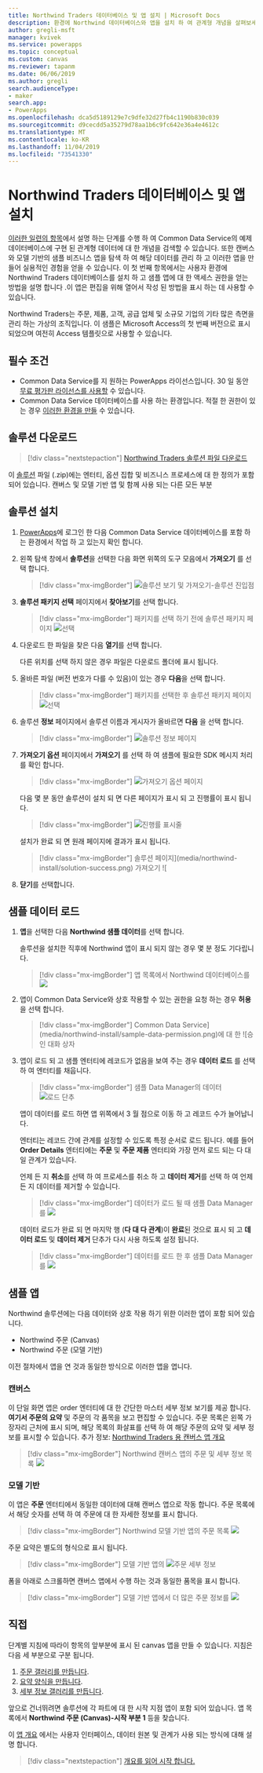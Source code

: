 ```yaml
---
title: Northwind Traders 데이터베이스 및 앱 설치 | Microsoft Docs
description: 환경에 Northwind 데이터베이스와 앱을 설치 하 여 관계형 개념을 살펴보세요.
author: gregli-msft
manager: kvivek
ms.service: powerapps
ms.topic: conceptual
ms.custom: canvas
ms.reviewer: tapanm
ms.date: 06/06/2019
ms.author: gregli
search.audienceType:
- maker
search.app:
- PowerApps
ms.openlocfilehash: dca5d5189129e7c9dfe32d27fb4c1190b830c039
ms.sourcegitcommit: d9cecdd5a35279d78aa1b6c9fc642e36a4e4612c
ms.translationtype: MT
ms.contentlocale: ko-KR
ms.lasthandoff: 11/04/2019
ms.locfileid: "73541330"
---
```

# <a name="install-northwind-traders-database-and-apps"></a>Northwind Traders 데이터베이스 및 앱 설치

[이러한 일련의 항목](northwind-orders-canvas-part1.md)에서 설명 하는 단계를 수행 하 여 Common Data Service의 예제 데이터베이스에 구현 된 관계형 데이터에 대 한 개념을 검색할 수 있습니다. 또한 캔버스와 모델 기반의 샘플 비즈니스 앱을 탐색 하 여 해당 데이터를 관리 하 고 이러한 앱을 만들어 실용적인 경험을 얻을 수 있습니다. 이 첫 번째 항목에서는 사용자 환경에 Northwind Traders 데이터베이스를 설치 하 고 샘플 앱에 대 한 액세스 권한을 얻는 방법을 설명 합니다 .이 앱은 편집을 위해 열어서 작성 된 방법을 표시 하는 데 사용할 수 있습니다.

Northwind Traders는 주문, 제품, 고객, 공급 업체 및 소규모 기업의 기타 많은 측면을 관리 하는 가상의 조직입니다. 이 샘플은 Microsoft Access의 첫 번째 버전으로 표시 되었으며 여전히 Access 템플릿으로 사용할 수 있습니다.

## <a name="prerequisites"></a>필수 조건

- Common Data Service를 지 원하는 PowerApps 라이선스입니다. 30 일 동안 [무료 평가판 라이선스를 사용할](../signup-for-powerapps.md) 수 있습니다.
- Common Data Service 데이터베이스를 사용 하는 환경입니다. 적절 한 권한이 있는 경우 [이러한 환경을 만들](https://docs.microsoft.com/power-platform/admin/create-environment) 수 있습니다.

## <a name="download-the-solution"></a>솔루션 다운로드

> [!div class="nextstepaction"]
> [Northwind Traders 솔루션 파일 다운로드](https://pwrappssamples.blob.core.windows.net/samples/NorthwindTraders_1_0_0_6.zip)

이 [솔루션](../../developer/common-data-service/introduction-solutions.md) 파일 (.zip)에는 엔터티, 옵션 집합 및 비즈니스 프로세스에 대 한 정의가 포함 되어 있습니다. 캔버스 및 모델 기반 앱 및 함께 사용 되는 다른 모든 부분

## <a name="install-the-solution"></a>솔루션 설치

1. [PowerApps](https://make.powerapps.com?utm_source=padocs&utm_medium=linkinadoc&utm_campaign=referralsfromdoc)에 로그인 한 다음 Common Data Service 데이터베이스를 포함 하는 환경에서 작업 하 고 있는지 확인 합니다.

1. 왼쪽 탐색 창에서 **솔루션**을 선택한 다음 화면 위쪽의 도구 모음에서 **가져오기** 를 선택 합니다.

    > [!div class="mx-imgBorder"]
    > ![솔루션 보기 및 가져오기-솔루션 진입점](media/northwind-install/solution-import.png)

1. **솔루션 패키지 선택** 페이지에서 **찾아보기**를 선택 합니다.

    > [!div class="mx-imgBorder"]
    > 패키지를 선택 하기 전에 솔루션 패키지 페이지 ![선택](media/northwind-install/select-solution2.png)

1. 다운로드 한 파일을 찾은 다음 **열기**를 선택 합니다.

    다른 위치를 선택 하지 않은 경우 파일은 다운로드 폴더에 표시 됩니다.

1. 올바른 파일 (버전 번호가 다를 수 있음)이 있는 경우 **다음**을 선택 합니다.

    > [!div class="mx-imgBorder"]
    > 패키지를 선택한 후 솔루션 패키지 페이지 ![선택](media/northwind-install/confirm-solution2.png)

1. 솔루션 **정보** 페이지에서 솔루션 이름과 게시자가 올바르면 **다음** 을 선택 합니다.

    > [!div class="mx-imgBorder"]
    > ![솔루션 정보 페이지](media/northwind-install/confirm-publisher.png)

1. **가져오기 옵션** 페이지에서 **가져오기** 를 선택 하 여 샘플에 필요한 SDK 메시지 처리를 확인 합니다.

    > [!div class="mx-imgBorder"]
    > ![가져오기 옵션 페이지](media/northwind-install/confirm-sdk.png)

    다음 몇 분 동안 솔루션이 설치 되 면 다른 페이지가 표시 되 고 진행률이 표시 됩니다.

    > [!div class="mx-imgBorder"]
    > ![진행률 표시줄](media/northwind-install/solution-progress.png)

    설치가 완료 되 면 원래 페이지에 결과가 표시 됩니다.

    > [!div class="mx-imgBorder"]
    > 솔루션 페이지](media/northwind-install/solution-success.png) 가져오기 ![

1. **닫기**를 선택합니다.

## <a name="load-the-sample-data"></a>샘플 데이터 로드

1. **앱**을 선택한 다음 **Northwind 샘플 데이터**를 선택 합니다.

    솔루션을 설치한 직후에 Northwind 앱이 표시 되지 않는 경우 몇 분 정도 기다립니다.

    > [!div class="mx-imgBorder"]
    > 앱 목록에서 Northwind 데이터베이스를 ![](media/northwind-install/sample-data-app.png)

1. 앱이 Common Data Service와 상호 작용할 수 있는 권한을 요청 하는 경우 **허용**을 선택 합니다.

    > [!div class="mx-imgBorder"]
    > Common Data Service](media/northwind-install/sample-data-permission.png)에 대 한 ![승인 대화 상자

1. 앱이 로드 되 고 샘플 엔터티에 레코드가 없음을 보여 주는 경우 **데이터 로드** 를 선택 하 여 엔터티를 채웁니다.

    > [!div class="mx-imgBorder"]
    > 샘플 Data Manager의 데이터 ![로드 단추](media/northwind-install/sample-data-load.png)

    앱이 데이터를 로드 하면 앱 위쪽에서 3 월 점으로 이동 하 고 레코드 수가 늘어납니다.

    엔터티는 레코드 간에 관계를 설정할 수 있도록 특정 순서로 로드 됩니다. 예를 들어 **Order Details** 엔터티에는 **주문** 및 **주문 제품** 엔터티와 가장 먼저 로드 되는 다 대 일 관계가 있습니다.

    언제 든 지 **취소**를 선택 하 여 프로세스를 취소 하 고 **데이터 제거**를 선택 하 여 언제 든 지 데이터를 제거할 수 있습니다.

    > [!div class="mx-imgBorder"]
    > 데이터가 로드 될 때 샘플 Data Manager를 ![](media/northwind-install/sample-data-progress.png)

    데이터 로드가 완료 되 면 마지막 행 (**다 대 다 관계**)이 **완료**된 것으로 표시 되 고 **데이터 로드** 및 **데이터 제거** 단추가 다시 사용 하도록 설정 됩니다.

    > [!div class="mx-imgBorder"]
    > 데이터를 로드 한 후 샘플 Data Manager를 ![](media/northwind-install/sample-data-complete.png)

## <a name="sample-apps"></a>샘플 앱

Northwind 솔루션에는 다음 데이터와 상호 작용 하기 위한 이러한 앱이 포함 되어 있습니다.

- Northwind 주문 (Canvas)
- Northwind 주문 (모델 기반)

이전 절차에서 앱을 연 것과 동일한 방식으로 이러한 앱을 엽니다.

### <a name="canvas"></a>캔버스

이 단일 화면 앱은 order 엔터티에 대 한 간단한 마스터 세부 정보 보기를 제공 합니다. **여기서 주문의 요약** 및 주문의 각 품목을 보고 편집할 수 있습니다. 주문 목록은 왼쪽 가장자리 근처에 표시 되며, 해당 목록의 화살표를 선택 하 여 해당 주문의 요약 및 세부 정보를 표시할 수 있습니다. 추가 정보: [Northwind Traders 용 캔버스 앱 개요](northwind-orders-canvas-overview.md)

> [!div class="mx-imgBorder"]
> Northwind 캔버스 앱의 주문 및 세부 정보 목록 ![](media/northwind-install/orders-canvas.png)

### <a name="model-driven"></a>모델 기반

이 앱은 **주문** 엔터티에서 동일한 데이터에 대해 캔버스 앱으로 작동 합니다. 주문 목록에서 해당 숫자를 선택 하 여 주문에 대 한 자세한 정보를 표시 합니다.

> [!div class="mx-imgBorder"]
> Northwind 모델 기반 앱의 주문 목록 ![](media/northwind-install/orders-model.png)

주문 요약은 별도의 형식으로 표시 됩니다.

> [!div class="mx-imgBorder"]
> 모델 기반 앱의 ![주문 세부 정보](media/northwind-install/orders-model-2.png)

폼을 아래로 스크롤하면 캔버스 앱에서 수행 하는 것과 동일한 품목을 표시 합니다.

> [!div class="mx-imgBorder"]
> 모델 기반 앱에서 더 많은 주문 정보를 ![](media/northwind-install/orders-model-3.png)

## <a name="do-it-yourself"></a>직접

단계별 지침에 따라이 항목의 앞부분에 표시 된 canvas 앱을 만들 수 있습니다.  지침은 다음 세 부분으로 구분 됩니다.

1. [주문 갤러리를 만듭니다](northwind-orders-canvas-part1.md).
1. [요약 양식을 만듭니다](northwind-orders-canvas-part2.md).
1. [세부 정보 갤러리를 만듭니다](northwind-orders-canvas-part3.md).

앞으로 건너뛰려면 솔루션에 각 파트에 대 한 시작 지점 앱이 포함 되어 있습니다.  앱 목록에서 **Northwind 주문 (Canvas)-시작 부분 1** 등을 찾습니다.

이 [앱 개요](northwind-orders-canvas-overview.md) 에서는 사용자 인터페이스, 데이터 원본 및 관계가 사용 되는 방식에 대해 설명 합니다.

> [!div class="nextstepaction"]
> [개요를 읽어 시작 합니다.](northwind-orders-canvas-overview.md)
